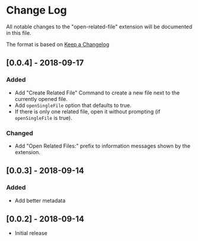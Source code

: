 # Change Log
All notable changes to the "open-related-file" extension will be documented in this file.

The format is based on [Keep a Changelog](https://keepachangelog.com/en/1.0.0/)

## [0.0.4] - 2018-09-17
### Added
- Add "Create Related File" Command to create a new file next to the currently opened file.
- Add `openSingleFile` option that defaults to true.
- If there is only one related file, open it without prompting (if `openSingleFile` is true).

### Changed
- Add "Open Related Files:" prefix to information messages shown by the extension.

## [0.0.3] - 2018-09-14
### Added
- Add better metadata

## [0.0.2] - 2018-09-14
- Initial release
